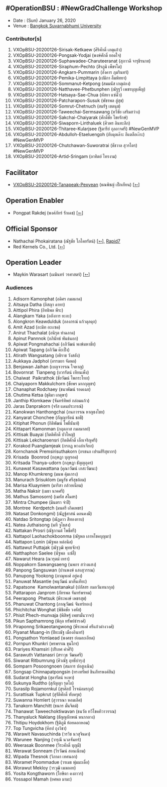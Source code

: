 ## #OperationBSU : #NewGradChallenge Workshop

+ Date : (Sun) January 26, 2020
+ Venue : [Bangkok Suvarnabhumi University](http://www.bsu.ac.th/)

### Contributor[s]

1. VXOpBSU-20200126-Sirisak-Ketkaew (ศิริศักดิ์ เกตุแก้ว)
1. VXOpBSU-20200126-Pongsak-Yodjai (พงษ์ศักดิ์ ยอดใจ)
1. VXOpBSU-20200126-Suphawadee-Charuteeranat (สุภาวดี จารุธีรนาท)
1. VXOpBSU-20200126-Siraphum-Pechto (สิรภูมิ เพ็ชรโต)
1. VXOpBSU-20200126-Angkarn-Pummarin (อังคาร ภุมรินทร์)
1. VXOpBSU-20200126-Pemika-Limpittaya (เปมิกา ลิ้มพิทยา)
1. VXOpBSU-20200126-Sommanut-Ketpong (สมมนัส เกตุผ่อง)
1. VXOpBSU-20200126-Natthavee-Phetbunphen (ณัฐฐวี เพชรบุญเพ็ญ)
1. VXOpBSU-20200126-Hatsaya-Sae-Chua (หัสยา แซ่ฉั่ว)
1. VXOpBSU-20200126-Patcharapon-Susuk (พัชรพล สู่สุข)
1. VXOpBSU-20200126-Somrut-Chetnuch (สมรัฐ เชตนุช)
1. VXOpBSU-20200126-Taweechai-Sermsawang (ทวีชัย เสริมสว่าง)
1. VXOpBSU-20200126-Sakchai-Chaiyarak (ศักดิ์ชัย ไชยรักษ์)
1. VXOpBSU-20200126-Siwaporn-Linthaluek (ศิวพร ลินทะลึก)
1. VXOpBSU-20200126-Thitaree-Kularjsee (ฐิตารีย์ กุลอาจศรี) #NewGenMVP
1. VXOpBSU-20200126-Abdulloh-Etaeluengoh (อับดุลเล๊าะ อีแตลือเง๊าะ) #NewGenMVP
1. VXOpBSU-20200126-Chutchawan-Suworatrai (ชัชวาล สุวรไตร) #NewGenMVP
1. VXOpBSU-20200126-Artid-Sringam (อาทิตย์ ไทรงาม)

## Facilitator
+ [VXOpBSU-20200126-Tanapeak-Pexyean](/OperationBSU/VXOpBSU-20200126-Tanapeak-Pexyean.pdf) (ธณพิชญ์ เป็กเยียน) [[➳](https://www.facebook.com/teerapon.pexyean)]

## Operation Enabler
+ Pongpat Rakdej (พงศ์ภัทร์ รักเดช) [[➳](https://www.facebook.com/pongpatrakdej)]

## Official Sponsor
+ Nathachai Phokairatana (ณัฐชัย โภไคยรัตน์) [[➳](https://www.facebook.com/mobiuz.pw)], [Rapid7](https://www.rapid7.com/)
+ Red Kernels Co., Ltd. [[➳](https://www.facebook.com/Red-Kernels-Co-Ltd-103726511010245/)]

## Operation Leader
+ Maykin Warasart (เมฆินทร์ วรศาสตร์) [[➳](http://mk.in.th)]

### Audiences

1. Adisorn Kamonphat (อดิศร กมลผาด)
1. Aitsaya Datha (อิสญา ดาทา)
1. Aittipol Phira (อิทธิพล พีระ)
1. Alangkarn Yaka (อลังการ ยะกะ)
1. Alongkron Keawdulduk (อลงกรณ์ แก้วดุลดุก)
1. Amit Azad (อะมิท อะเเซด)
1. Anirut Thachalat (อนิรุต ท่าฉลาด)
1. Apinut Pannnok (อภินัทธ์ พันธ์นอก)
1. Apiwat Pongmahachai (อภิวัฒน์ พงษ์มหาชัย)
1. Apiwat Tapang (อภิวัฒ ต๊ะเป็ง)
1. Atirath Wangsatang (อธิราช วังสตัง)
1. Aukkaya Jadphol (อรรฆยา จัดพล)
1. Benjawan Jaihan (เบญจวรรณ ใจหาญ)
1. Bovornrat  Tianpeng (บวรรัตน์ เทียนเพ็ง)
1. Chaiwat  Paikrathok (ชัยวัฒน์ ไพกระโทก)
1. Chaiyaporn Makkulchorn (ชัยพร มากกุญชร)
1. Chanaphat Rodchaey (ชนาพัฒน์ รอดเฉย)
1. Chutima Ketsa (ชุติมา เกตุษา)
1. Janthip Klomkaew (จันทร์ทิพย์ กล่อมแก้ว)
1. Jaras Danprakorn (จรัส แดนประกรณ์)
1. Kanokwan Hanthongchai (กนกวรรณ หาญธงไชย)
1. Kanyarat Chonchee (กัญญารัตน์ ชลชี)
1. Kitiphat Phonun (กิติพัฒน์ โพธิ์นันท์)
1. Kittapart Kamonman (กฤตภาส กมลมาลย์)
1. Kittisak Buayai (กิตติศักดิ์ บัวใหญ่)
1. Kittisak Lekcharoensri (กิตติศักดิ์ เล็กเจริญศรี)
1. Korakod Puanglamjeak (กรกฏ พวงลำเจียก)
1. Kornchanok Premsirisuthakorn (กรชนก เปรมสิริสุธากร)
1. Krisada  Boonrod (กฤษฎา บุญรอด)
1. Kritsada Thanya-udorn (กฤษฎา ธัญญอุดร)
1. Kunawat Kasawattana (คุณาวัฒน์ เกสะวัฒนะ)
1. Manop Khumkreng (มนพ คุ้มเกรง)
1. Manurach Srisuklom (มนูรัช ศรีสุขล้อม)
1. Marisa Kluayniem (มาริสา กล้วยเนียม)
1. Matha Naksir (เมธา นาคศรี)
1. Mathus Samosorn) (เมทัส สโมสร)
1. Mintra Chumpee (มินตรา จำปี)
1. Montree  Kerdpetch (มนตรี เกิดเพชร)
1. Natasat Donkongmi) (ณัฏฐ์ศาสน์ ดอนคงมี)
1. Natdao Sritongtap (ณัฎดาว สีทองทาบ)
1. Natea Juthaisong (นที จูไธสง)
1. Nattakan Prosri (ณัฐกานต์ โพธิ์ศรี)
1. Nattapol Laohachokboonma (ณัฐพล เลาหโชคบุญมา)
1. Nattapon Lonin (ณัฐพล หล่อนิล)
1. Nattawut Puttajak (ณัฐวุฒิ พุทธจักร)
1. Natthaphon Saelee (นัฐพล  แซ่ลี้)
1. Nawarut Heara (ณวรุตม์ เหรา)
1. Noppakorn Sawangsaeng (นพกร สว่างแสง)
1. Panpong Sangsuwan (ปานพงษ์ แสงสุวรรณ)
1. Panupong Yookong (ภาณุพงศ์ อยู่คง)
1. Panuwat Masantie (พนุวัฒน์ มาสันเทียะ)
1. Papatsone  Kamolwantanakul (ปภัสสร กมลวันทนากุล)
1. Pattarapon Janprom (ภัทรพล จันทร์พรหม)
1. Peerapong  Phetsuk (พีระพงษ์ เพชรสุข)
1. Phanuwat Chantong (ภาณุวัฒน์ จันทร์ทอง)
1. Phichitchai Wonghat (พิชิตชัย วงหัส)
1. Phisit Phech-munvaja (พิสิษฐ์ เพชรมั่นวาจา)
1. Pikun Sapthamrong (พิกุล ทรัพย์ธำรงศ์)
1. Piraponng Srikaeotangwong (พีระพงศ์ ศรีแก้วต่างวงศ์)
1. Piyanat Muang-in (ปิยะณัฐ เมืองอินทร์)
1. Pongsathon Yomlaead (พงศธร ย่อมละเอียด)
1. Pornpun Khunkri (พรพรรณ ขุนไกร)
1. Prariyes Khamsiri (ปริเยศ คำศิริ)
1. Sarawuth Vattanasri (สราวุธ วัฒนศรี)
1. Siwanat Ritbumrung (ศิวณัฐ ฤทธิ์บำรุง)
1. Somparn Posoongnoen (สมภาร ปอสูงเนิน)
1. Songsap Chinnapatpongsin (ทรงทรัพย์ ชินภัทรพงศ์สิน)
1. Sudarat Hongha (สุดารัตน์ หงหา)
1. Sukunya Rudtho (สุกัญญา รุดโถ)
1. Surasilp Rojamornkul (สุรศิลป์ โรจน์อมรกุล)
1. Surattisak Tupkrut (สุรัติศักดิ์ ทับครุธ)
1. Suwanna Homlert (สุวรรณา หอมเลิศ)
1. Tanakorn Manchitt (ธนกร มั่นจิตต์)
1. Thanawat Taweechoktiwavan (ธนวัต ทวีโชคทิวาวรรณ)
1. Thanyaluck Naklang (ธัญญลักษณ์ หนากลาง)
1. Thitipu Hoydokhom (ฐิติภูมิ ห้อยดอกหอม)
1. Top Tungvicha (ท๊อป ถุงวิชา)
1. Warawit Navasuchinda (วรวิช นวสุจินดา)
1. Warunee  Nanjing (วารุณี นวลจันทร์)
1. Weerasak Boonmee (วีระศักดิ์ บุญมี)
1. Werawat Sonneam (วีรวัฒน์ สอนเนียม)
1. Wipada Thesnok (วิภาดา เทศนอก)
1. Woramet Poommadue (วรเมธ พุ่มมะเดื่อ)
1. Worawut Mekloy (วรวุฒิ เมฆลอย)
1. Yosita Kongthaworn (โยษิตา คงถาวร)
1. Yossapol Mamah (ยศพล มามะ)
